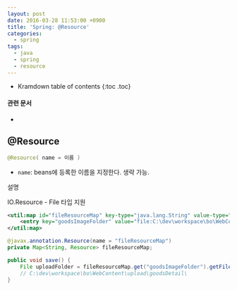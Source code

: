 ```yaml
---
layout: post
date: 2016-03-28 11:53:00 +0900
title: 'Spring: @Resource'
categories:
  - spring
tags:
  - java
  - spring
  - resource
---
```


* Kramdown table of contents
{:toc .toc}

#### 관련 문서

-

## @Resource

```java
@Resource( name = 이름 )
```

- `name`: beans에 등록한 이름을 지정한다. 생략 가능.

설명

IO.Resource - File 타입 지원

```xml
<util:map id="fileResourceMap" key-type="java.lang.String" value-type="org.springframework.core.io.Resource">
    <entry key="goodsImageFolder" value="file:C:\dev\workspace\bo\WebContent\upload\goodsDetail\"/>
</util:map>
```

```java
@javax.annotation.Resource(name = "fileResourceMap")
private Map<String, Resource> fileResourceMap;

public void save() {
    File uploadFolder = fileResourceMap.get("goodsImageFolder").getFile();
    // C:\dev\workspace\bo\WebContent\upload\goodsDetail\
}
```

